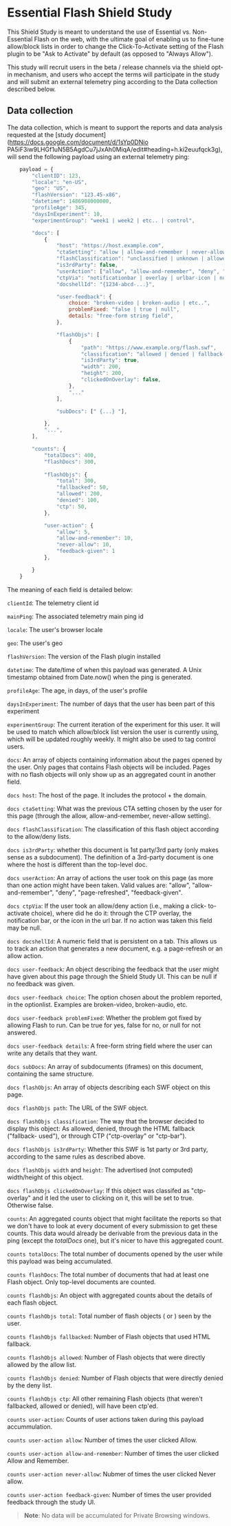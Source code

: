 # Essential Flash Shield Study

This Shield Study is meant to understand the use of Essential vs. Non-
Essential Flash on the web, with the ultimate goal of enabling us to fine-tune
allow/block lists in order to change the Click-To-Activate setting of the
Flash plugin to be "Ask to Activate" by default (as opposed to "Always
Allow").

This study will recruit users in the beta / release channels via the shield
opt-in mechanism, and users who accept the terms will participate in the study
and will submit an external telemetry ping according to the Data collection
described below.

## Data collection

The data collection, which is meant to support the reports and data analysis
requested at the [study document](https://docs.google.com/document/d/1sYp0DNio
PA5iF3iw9LHGf1uN5B5AgdCu7jJxAh0MiqA/edit#heading=h.ki2euufqck3g), will send
the following payload using an external telemetry ping:

```js
    payload = {
        "clientID": 123,
        "locale": "en-US",
        "geo": "US",
        "flashVersion": "123.45-x86",
        "datetime": 1486908000000,
        "profileAge": 345,
        "daysInExperiment": 10,
        "experimentGroup": "week1 | week2 | etc.. | control",

        "docs": [
            {
                "host": "https://host.example.com",
                "ctaSetting": "allow | allow-and-remember | never-allow | default",
                "flashClassification": "unclassified | unknown | allowed | denied",
                "is3rdParty": false,
                "userAction": ["allow", "allow-and-remember", "deny", "page-refreshed", "feedback-given"],
                "ctpVia": "notificationbar | overlay | urlbar-icon | null",
                "docshellId": "{1234-abcd-...}",

                "user-feedback": {
                    choice: "broken-video | broken-audio | etc..",
                    problemFixed: "false | true | null",
                    details: "free-form string field",
                },

                "flashObjs": [
                    {
                        "path": "https://www.example.org/flash.swf",
                        "classification": "allowed | denied | fallback-used | ctp-overlay | ctp-bar",
                        "is3rdParty": true,
                        "width": 200,
                        "height": 200,
                        "clickedOnOverlay": false,
                    },
                    "..."
                ],

                "subDocs": [" {...} "],

            },
            "...",
        ],

        "counts": {
            "totalDocs": 400,
            "flashDocs": 300,
            
            "flashObjs": {
                "total": 300,
                "fallbacked": 50,
                "allowed": 200,
                "denied": 100,
                "ctp": 50,
            },

            "user-action": {
                "allow": 5,
                "allow-and-remember": 10,
                "never-allow": 10,
                "feedback-given": 1
            },

        }
    }
```


The meaning of each field is detailed below:

`clientId`: The telemetry client id

`mainPing`: The associated telemetry main ping id

`locale`: The user's browser locale

`geo`: The user's geo

`flashVersion`: The version of the Flash plugin installed

`datetime`: The date/time of when this payload was generated. A Unix
    timestamp obtained from Date.now() when the ping is generated.

`profileAge`: The age, in days, of the user's profile

`daysInExperiment`: The number of days that the user has been part of this
    experiment

`experimentGroup`: The current iteration of the experiment for this user. It
    will be used to match which allow/block list version the user is currently
    using, which will be updated roughly weekly. It might also be used to tag
    control users.

`docs`: An array of objects containing information about the pages opened by
    the user. Only pages that contains Flash objects will be included. Pages
    with no flash objects will only show up as an aggregated count in another
    field.

`docs host`: The host of the page. It includes the protocol + the domain.

`docs ctaSetting`: What was the previous CTA setting chosen by the user for
    this page (through the allow, allow-and-remember, never-allow setting).

`docs flashClassification`: The classification of this flash object
    according to the allow/deny lists.

`docs is3rdParty`: whether this document is 1st party/3rd party (only makes
    sense as a subdocument). The definition of a 3rd-party document is one
    where the host is different than the top-level doc.

`docs userAction`: An array of actions the user took on this page (as more
    than one action might have been taken. Valid values are: "allow", "allow-
    and-remember", "deny", "page-refreshed", "feedback-given".

`docs ctpVia`: If the user took an allow/deny action (i.e., making a click-
    to-activate choice), where did he do it: through the CTP overlay, the
    notification bar, or the icon in the url bar. If no action was taken this
    field may be null.

`docs docshellId`: A numeric field that is persistent on a tab. This allows
    us to track an action that generates a new document, e.g. a page-refresh
    or an allow action.

`docs user-feedback`: An object describing the feedback that the user might
    have given about this page through the Shield Study UI. This can be null
    if no feedback was given.

`docs user-feedback choice`: The option chosen about the problem reported,
    in the optionlist. Examples are broken-video, broken-audio, etc.

`docs user-feedback problemFixed`: Whether the problem got fixed by allowing
    Flash to run. Can be true for yes, false for no, or null for not answered.

`docs user-feedback details`: A free-form string field where the user can
    write any details that they want.

`docs subDocs`: An array of subdocuments (iframes) on this document,
    containing the same structure.

`docs flashObjs`: An array of objects describing each SWF object on this
    page.

`docs flashObjs path`: The URL of the SWF object.

`docs flashObjs classification`: The way that the browser decided to display
    this object: As allowed, denied, through the HTML fallback ("fallback-
    used"), or through CTP ("ctp-overlay" or "ctp-bar").

`docs flashObjs is3rdParty`: Whether this SWF is 1st party or 3rd party,
    according to the same rules as described above.

`docs flashObjs width` and `height`: The advertised (not computed)
    width/height of this object.

`docs flashObjs clickedOnOverlay`: If this object was classifed as "ctp-
    overlay" and it led the user to clicking on it, this will be set to true.
    Otherwise false.

`counts`: An aggregated counts object that might facilitate the reports so
    that we don't have to look at every document of every submission to get
    these counts. This data would already be derivable from the previous data
    in the ping (except the *totalDocs* one), but it's nicer to have this
    aggregated count.

`counts totalDocs`: The total number of documents opened by the user while
    this payload was being accumulated.

`counts flashDocs`: The total number of documents that had at least one
    Flash object. Only top-level documents are counted.

`counts flashObjs`: An object with aggregated counts about the details of
    each flash object.

`counts flashObjs total`: Total number of flash objects (<object> or
    <embed>) seen by the user.

`counts flashObjs fallbacked`: Number of Flash objects that used HTML
    fallback.

`counts flashObjs allowed`: Number of Flash objects that were directly
    allowed by the allow list.

`counts flashObjs denied`: Number of Flash objects that were directly denied
    by the deny list.

`counts flashObjs ctp`: All other remaining Flash objects (that weren't
    fallbacked, allowed or denied), will have been ctp'ed.

`counts user-action`: Counts of user actions taken during this payload
    accummulation.

`counts user-action allow`: Number of times the user clicked Allow.

`counts user-action allow-and-remember`: Number of times the user clicked
    Allow and Remember.

`counts user-action never-allow`: Nubmer of times the user clicked Never
    allow.

`counts user-action feedback-given`: Number of times the user provided
    feedback through the study UI.

> **Note**: No data will be accumulated for Private Browsing windows.
